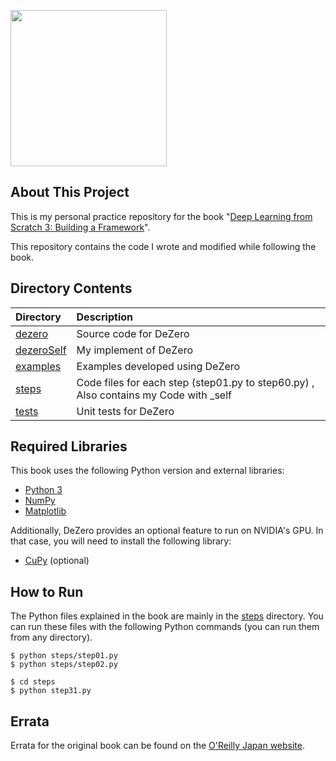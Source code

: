 <p>
<a href="https://www.oreilly.co.jp/books/9784873119069/"><img src="https://raw.githubusercontent.com/oreilly-japan/deep-learning-from-scratch-3/images/deep-learning-from-scratch-3.png" height="250"></a>
</p>

## About This Project

This is my personal practice repository for the book "[Deep Learning from Scratch 3: Building a Framework](https://www.oreilly.co.jp/books/9784873119069/)".

This repository contains the code I wrote and modified while following the book.
## Directory Contents

| Directory | Description |
|:---|:---|
| [dezero](/dezero) | Source code for DeZero |
| [dezeroSelf](/dezeroSelf/) | My implement of DeZero |
| [examples](/examples) | Examples developed using DeZero |
| [steps](/steps) | Code files for each step (step01.py to step60.py) , Also contains my Code with _self |
| [tests](/tests) | Unit tests for DeZero |


## Required Libraries

This book uses the following Python version and external libraries:

- [Python 3](https://docs.python.org/3/)
- [NumPy](https://numpy.org/)
- [Matplotlib](https://matplotlib.org/)

Additionally, DeZero provides an optional feature to run on NVIDIA's GPU. In that case, you will need to install the following library:

- [CuPy](https://cupy.chainer.org/) (optional)


## How to Run

The Python files explained in the book are mainly in the [steps](/steps) directory.
You can run these files with the following Python commands (you can run them from any directory).

```
$ python steps/step01.py
$ python steps/step02.py

$ cd steps
$ python step31.py
```

## Errata

Errata for the original book can be found on the [O'Reilly Japan website](https://www.oreilly.co.jp/books/9784873119069/).

```
